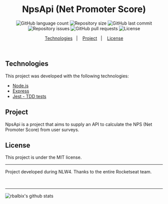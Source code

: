 <h1 align="center">
NpsApi (Net Promoter Score)
</h1>

<p align="center">
  <img alt="GitHub language count" src="https://img.shields.io/github/languages/count/rbalbix/NpsApi">

  <img alt="Repository size" src="https://img.shields.io/github/repo-size/rbalbix/NpsApi">
  
  <img alt="GitHub last commit" src="https://img.shields.io/github/last-commit/rbalbix/NpsApi">

  <img alt="Repository issues" src="https://img.shields.io/github/issues/rbalbix/NpsApi">
  
  <img alt="GitHub pull requests" src="https://img.shields.io/github/issues-pr/rbalbix/NpsApi">

  <img alt="License" src="https://img.shields.io/badge/license-MIT-brightgreen">

</p>

<p align="center">
  <a href="#technologies">Technologies</a>&nbsp;&nbsp;&nbsp;|&nbsp;&nbsp;&nbsp;
  <a href="#project">Project</a>&nbsp;&nbsp;&nbsp;|&nbsp;&nbsp;&nbsp;
  <a href="#license">License</a>
</p>

<br>

## Technologies

This project was developed with the following technologies:

- [Node.js](https://nodejs.org/en/)
- [Express](https://expressjs.com/)
- [Jest - TDD tests](https://jestjs.io)

## Project

NpsApi is a project that aims to supply an API to calculate the NPS (Net Promoter Score) from user surveys.

## License

This project is under the MIT license.

---

<p>
  Project developed during NLW4. Thanks to the entire Rocketseat team.
</p>
</br>

---

![rbalbix's github stats](https://github-readme-stats.vercel.app/api?username=rbalbix)

